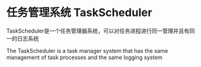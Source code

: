 # 任务管理系统 TaskScheduler
TaskScheduler是一个任务管理器系统，可以对任务进程进行同一管理并且有同一的日志系统

The TaskScheduler is a task manager system that has the same management of task processes and the same logging system